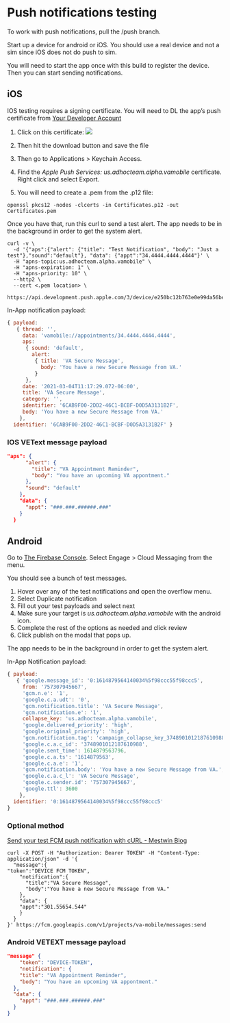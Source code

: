 # Push notifications testing
To work with push notifications, pull the /push branch.

Start up a device for android or iOS. You should use a real device and not a sim since iOS does not do push to sim.

You will need to start the app once with this build to register the device. Then you can start sending notifications.

## iOS
IOS testing requires a signing certificate. You will need to DL the app’s push certificate from [Your Developer Account](https://developer.apple.com/account/resources/certificates/list)
1. Click on this certificate:
![](Push%20notifications%20testing/D1F98B4E-A8FE-49D3-A79D-E71D3229D513.png)

2. Then hit the download button and save the file
3. Then go to Applications > Keychain Access.
4. Find the _Apple Push Services: us.adhocteam.alpha.vamobile_ certificate. Right click and select Export.
5. You will need to create a .pem from the .p12 file:
```shell
openssl pkcs12 -nodes -clcerts -in Certificates.p12 -out Certificates.pem
```

Once you have that, run this curl to send a test alert. The app needs to be in the background in order to get the system alert.

```shell
curl -v \
  -d '{"aps":{"alert": {"title": "Test Notification", "body": "Just a test"},"sound":"default"}, "data": {"appt":"34.4444.4444.4444"}' \
  -H "apns-topic:us.adhocteam.alpha.vamobile" \
  -H "apns-expiration: 1" \
  -H "apns-priority: 10" \
  --http2 \
  --cert <.pem location> \
  https://api.development.push.apple.com/3/device/e250bc12b763e0e99da56beefc78e4c3c3df7084ee5aeb32bce50d86e2d2fb58
```

In-App notification payload: 
```javascript
{ payload: 
   { thread: '',
     data: 'vamobile://appointments/34.4444.4444.4444',
     aps: 
      { sound: 'default',
        alert: 
         { title: 'VA Secure Message',
           body: 'You have a new Secure Message from VA.' 
         } 
      },
     date: '2021-03-04T11:17:29.072-06:00',
     title: 'VA Secure Message',
     category: '',
     identifier: '6CAB9F00-2DD2-46C1-BCBF-D0D5A3131B2F',
     body: 'You have a new Secure Message from VA.' 
    },
  identifier: '6CAB9F00-2DD2-46C1-BCBF-D0D5A3131B2F' }
```

### IOS VEText message payload
```json
"aps": {
      "alert": {
        "title": "VA Appointment Reminder",
        "body": "You have an upcoming VA appontment."
      },
      "sound": "default"
    },
    "data": {
      "appt": "###.###.######.###"
    }
  }
```


## Android
Go to [The Firebase Console](https://console.firebase.google.com/u/0/project/va-mobile/overview). Select Engage > Cloud Messaging from the menu.

You should see a bunch of test messages. 
1. Hover over any of the test notifications and open the overflow menu. 
2. Select Duplicate notification
3. Fill out your test payloads and select next
4. Make sure your target is _us.adhocteam.alpha.vamobile_ with the android icon.
5. Complete the rest of the options as needed and click review
6. Click publish on the modal that pops up.

The app needs to be in the background in order to get the system alert.

In-App Notification payload: 
```javascript
{ payload: 
   { 'google.message_id': '0:1614879564140034%5f98ccc55f98ccc5',
     from: '757307945667',
     'gcm.n.e': '1',
     'google.c.a.udt': '0',
     'gcm.notification.title': 'VA Secure Message',
     'gcm.notification.e': '1',
     collapse_key: 'us.adhocteam.alpha.vamobile',
     'google.delivered_priority': 'high',
     'google.original_priority': 'high',
     'gcm.notification.tag': 'campaign_collapse_key_3748901012187610988',
     'google.c.a.c_id': '3748901012187610988',
     'google.sent_time': 1614879563796,
     'google.c.a.ts': '1614879563',
     'google.c.a.e': '1',
     'gcm.notification.body': 'You have a new Secure Message from VA.',
     'google.c.a.c_l': 'VA Secure Message',
     'google.c.sender.id': '757307945667',
     'google.ttl': 3600 
    },
  identifier: '0:1614879564140034%5f98ccc55f98ccc5' 
}
```

### Optional method
[Send your test FCM push notification with cURL - Mestwin Blog](https://blog.mestwin.net/send-your-test-fcm-push-notification-quickly-with-curl/)
```shell
curl -X POST -H "Authorization: Bearer TOKEN" -H "Content-Type: application/json" -d '{
  "message":{
"token":"DEVICE FCM TOKEN",
    "notification":{
      "title":"VA Secure Message",
      "body":"You have a new Secure Message from VA."
    },
    "data": {
	"appt":"301.55654.544"
    }
  }
}' https://fcm.googleapis.com/v1/projects/va-mobile/messages:send
```

### Android VETEXT message payload
```json
"message" {
    "token": "DEVICE-TOKEN",
    "notification": {
    "title": "VA Appointment Reminder",
    "body": "You have an upcoming VA appontment."
  },
  "data": {
    "appt": "###.###.######.###"
  }
}
```
